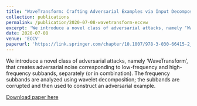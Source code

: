 ```yaml
---
title: "WaveTransform: Crafting Adversarial Examples via Input Decomposition"
collection: publications
permalink: /publication/2020-07-08-wavetransform-eccvw
excerpt: 'We introduce a novel class of adversarial attacks, namely ‘WaveTransform’, that creates adversarial noise corresponding to low-frequency and high-frequency subbands, separately (or in combination).'
date: 2020-07-08
venue: 'ECCV'
paperurl: 'https://link.springer.com/chapter/10.1007/978-3-030-66415-2_10'
---
```

We introduce a novel class of adversarial attacks, namely ‘WaveTransform’, that creates adversarial noise corresponding to low-frequency and high-frequency subbands, separately (or in combination). The frequency subbands are analyzed using wavelet decomposition; the subbands are corrupted and then used to construct an adversarial example.

[Download paper here]([http://academicpages.github.io/files/paper2.pdf](https://link.springer.com/chapter/10.1007/978-3-030-66415-2_10))

<!-- Recommended citation: Your Name, You. (2010). "Paper Title Number 2." <i>Journal 1</i>. 1(2). -->
